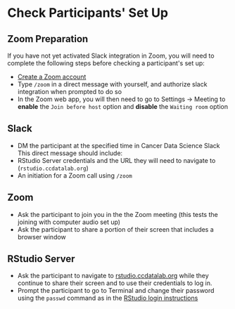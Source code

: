 # Check Participants' Set Up

## Zoom Preparation

If you have not yet activated Slack integration in Zoom, you will need to complete the following steps before checking a participant's set up:

- [Create a Zoom account](https://zoom.us/freesignup/)
- Type `/zoom` in a direct message with yourself, and authorize slack integration when prompted to do so
- In the Zoom web app, you will then need to go to Settings -> Meeting to **enable** the `Join before host` option and **disable** the `Waiting room` option 

## Slack

- DM the participant at the specified time in Cancer Data Science Slack
This direct message should include:
 - RStudio Server credentials and the URL they will need to navigate to (`rstudio.ccdatalab.org`) 
 - An initiation for a Zoom call using `/zoom`

## Zoom
 
- Ask the participant to join you in the the Zoom meeting (this tests the joining with computer audio set up)
- Ask the participant to share a portion of their screen that includes a browser window

## RStudio Server

- Ask the participant to navigate to [rstudio.ccdatalab.org](https://rstudio.ccdatalab.org/) while they continue to share their screen and to use their credentials to log in.
- Prompt the participant to go to Terminal and change their password using the `passwd` command as in the [RStudio login instructions](https://github.com/AlexsLemonade/training-modules/blob/master/virtual-setup/rstudio-login.md)